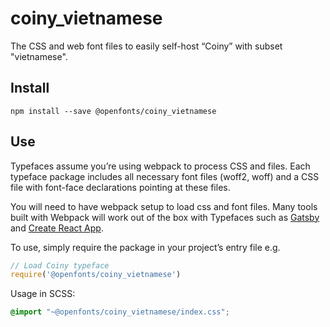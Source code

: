 
# coiny_vietnamese

The CSS and web font files to easily self-host “Coiny” with subset "vietnamese".

## Install

`npm install --save @openfonts/coiny_vietnamese`

## Use

Typefaces assume you’re using webpack to process CSS and files. Each typeface
package includes all necessary font files (woff2, woff) and a CSS file with
font-face declarations pointing at these files.

You will need to have webpack setup to load css and font files. Many tools built
with Webpack will work out of the box with Typefaces such as [Gatsby](https://github.com/gatsbyjs/gatsby)
and [Create React App](https://github.com/facebookincubator/create-react-app).

To use, simply require the package in your project’s entry file e.g.

```javascript
// Load Coiny typeface
require('@openfonts/coiny_vietnamese')
```

Usage in SCSS:
```scss
@import "~@openfonts/coiny_vietnamese/index.css";
```

